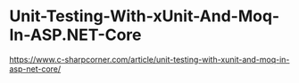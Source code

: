 # Unit-Testing-With-xUnit-And-Moq-In-ASP.NET-Core

https://www.c-sharpcorner.com/article/unit-testing-with-xunit-and-moq-in-asp-net-core/
